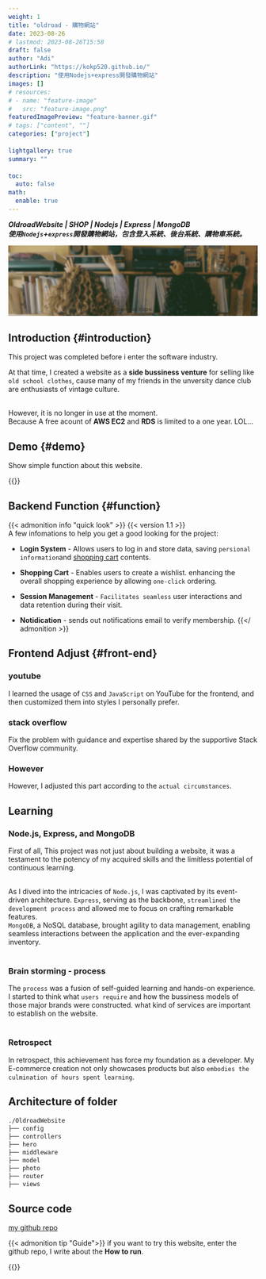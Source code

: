 ```yaml
---
weight: 1
title: "oldroad - 購物網站"
date: 2023-08-26
# lastmod: 2023-08-26T15:58
draft: false
author: "Adi"
authorLink: "https://kokp520.github.io/"
description: "使用Nodejs+express開發購物網站"
images: []
# resources:
# - name: "feature-image"
#   src: "feature-image.png"
featuredImagePreview: "feature-banner.gif"
# tags: ["content", ""]
categories: ["project"]

lightgallery: true
summary: ""

toc:
  auto: false
math:
  enable: true
---
```


**_OldroadWebsite | SHOP | Nodejs | Express | MongoDB
<br>使用`Nodejs`+`express`開發購物網站，包含登入系統、後台系統、購物車系統。_**


<!--more-->

![banner](feature-banner.gif "Old-Road Shop")

## Introduction {#introduction}

This project was completed before i enter the software industry.<br>

At that time, I created a website as a **side bussiness venture** for selling like `old school clothes`, cause many of my friends in the unversity dance club are enthusiasts of vintage culture.<br><br>

However, it is no longer in use at the moment.<br>
Because A free acount of **AWS EC2** and **RDS** is limited to a one year. LOL...

## Demo {#demo}

Show simple function about this website.

{{<youtube HaLf6bgQ--U >}}

## Backend Function {#function}

{{< admonition info "quick look" >}}
{{< version 1.1 >}}<br>
A few infomations to help you get a good looking for the project:

- **Login System** - Allows users to log in and store data, saving `persional information`and [shopping cart](#function) contents.
- **Shopping Cart** - Enables users to create a wishlist. enhancing the overall shopping experience by allowing `one-click` ordering.
- **Session Management** - `Facilitates seamless` user interactions and data retention during their visit.

- **Notidication** - sends out notifications email to verify membership.
  {{</ admonition >}}

## Frontend Adjust {#front-end}

### youtube
I learned the usage of `CSS` and `JavaScript` on YouTube for the frontend, and then customized them into styles I personally prefer.<br>

### stack overflow

Fix the problem with guidance and expertise shared by the supportive Stack Overflow community.

### However
However, I adjusted this part according to the `actual circumstances`.

## Learning

### Node.js, Express, and MongoDB

 First of all, This project was not just about building a website, it was a testament to the potency of my acquired skills and the limitless potential of continuous learning.<br><br>

As I dived into the intricacies of `Node.js`, I was captivated by its event-driven architecture. `Express`, serving as the backbone, `streamlined the development process` and allowed me to focus on crafting remarkable features. <br>`MongoDB`, a NoSQL database, brought agility to data management, enabling seamless interactions between the application and the ever-expanding inventory.<br><br>

### Brain storming - process

The `process` was a fusion of self-guided learning and hands-on experience. I started to think what `users require` and how the bussiness models of those major brands were constructed. what kind of services are important to establish on the website.<br><br>

### Retrospect 

In retrospect, this achievement has force my foundation as a developer. My E-commerce creation not only showcases products but also `embodies the culmination of hours spent learning`. 

## Architecture of folder

```
./OldroadWebsite
├── config
├── controllers
├── hero
├── middleware
├── model
├── photo
├── router
├── views
```

## Source code

[my github repo](https://github.com/kokp520/oldroad-shop-website-nodejs-express-mongodb)

{{< admonition tip "Guide">}}
if you want to try this website, enter the github repo, I write about the **How to run**.

{{</admonition>}}

